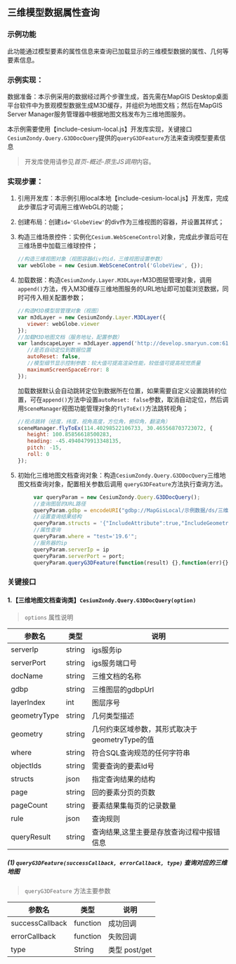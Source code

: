 ## 三维模型数据属性查询

### 示例功能

此功能通过模型要素的属性信息来查询已加载显示的三维模型数据的属性、几何等要素信息。

### 示例实现：

数据准备：本示例采用的数据经过两个步骤生成，首先需在MapGIS Desktop桌面平台软件中为景观模型数据生成M3D缓存，并组织为地图文档；然后在MapGIS Server Manager服务管理器中根据地图文档发布为三维地图服务。

本示例需要使用【include-cesium-local.js】开发库实现，关键接口`CesiumZondy.Query.G3DDocQuery`提供的`queryG3DFeature`方法来查询模型要素信息

> 开发库使用请参见*首页-概述-原生JS调用*内容。

### 实现步骤：


1. 引用开发库：本示例引用local本地【include-cesium-local.js】开发库，完成此步骤后才可调用三维WebGL的功能；

2. 创建布局：创建`id='GlobeView'`的div作为三维视图的容器，并设置其样式；

3. 构造三维场景控件：实例化`Cesium.WebSceneControl`对象，完成此步骤后可在三维场景中加载三维球控件；

   ``` javascript
   //构造三维视图对象（视图容器div的id，三维视图设置参数）
   var webGlobe = new Cesium.WebSceneControl('GlobeView', {});
   ```
4. 加载数据：构造`CesiumZondy.Layer.M3DLayer`M3D图层管理对象，调用`append()`方法，传入M3D缓存三维地图服务的URL地址即可加载浏览数据，同时可传入相关配置参数；

   ``` javascript
   //构造M3D模型层管理对象（视图）
   var m3dLayer = new CesiumZondy.Layer.M3DLayer({
      viewer: webGlobe.viewer
   });
   //加载M3D地图文档（服务地址，配置参数）
   var landscapeLayer = m3dLayer.append('http://develop.smaryun.com:6163/igs/rest/g3d/ModelM3D', {
      //是否自动定位到数据位置
      autoReset: false,
      //模型细节显示控制参数：较大值可提高渲染性能，较低值可提高视觉质量
      maximumScreenSpaceError: 8
   });
   ```

   加载数据默认会自动跳转定位到数据所在位置，如果需要自定义设置跳转的位置，可在`append()`方法中设置`autoReset: false`参数，取消自动定位，然后调用`SceneManager`视图功能管理对象的`flyToEx()`方法跳转视角；

   ``` javascript
   //视点跳转（经度，纬度，视角高度，方位角，俯仰角，翻滚角）
   sceneManager.flyToEx(114.40298522106733, 30.465568703723072, {
      height: 100.85856618500283,
      heading: -45.4940479913348135,
      pitch: -15,
      roll: 0
   });
   ```

5. 初始化三维地图文档查询对象：构造`CesiumZondy.Query.G3DDocQuery`三维地图文档查询对象，配置相关参数后调用 `queryG3DFeature`方法执行查询方法。
   ``` javascript
        var queryParam = new CesiumZondy.Query.G3DDocQuery();
        //查询图层的URL路径
        queryParam.gdbp = encodeURI("gdbp://MapGisLocal/示例数据/ds/三维示例/sfcls/景观_模型");
        //设置查询结果结构
        queryParam.structs = '{"IncludeAttribute":true,"IncludeGeometry":true,"IncludeWebGraphic":false}';
        //属性查询
        queryParam.where = "test='19.6'";
        //服务器的ip
        queryParam.serverIp = ip
        queryParam.serverPort = port;
        queryParam.queryG3DFeature(function(result) {},function(err){})
   ```

### 关键接口

#### 1.【三维地图文档查询类】`CesiumZondy.Query.G3DDocQuery(option)`

> `options` 属性说明

|参数名|类型|说明|
|-|-|-|
|serverIp|string|igs服务ip|
|serverPort|string|igs服务端口号|
|docName|string|三维文档的名称|
|gdbp|string|三维图层的gdbpUrl|
|layerIndex|int|图层序号|
|geometryType|string|几何类型描述|
|geometry|string|几何约束区域参数，其形式取决于geometryType的值|
|where|string|符合SQL查询规范的任何字符串|
|objectIds|string|需要查询的要素Id号|
|structs|json|指定查询结果的结构|
|page|string|回的要素分页的页数|
|pageCount|string|要素结果集每页的记录数量|
|rule|json|查询规则|
|queryResult|string|查询结果,这里主要是存放查询过程中报错信息|

##### (1) `queryG3DFeature(successCallback, errorCallback, type)` 查询对应的三维地图
> `queryG3DFeature` 方法主要参数

|参数名|类型|说明|
|-|-|-|
|successCallback|function|成功回调|
|errorCallback|function|失败回调|
|type|String|类型 post/get|
